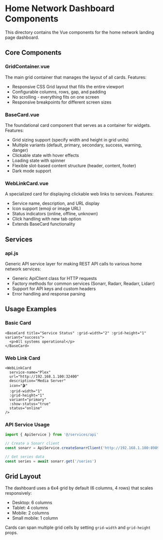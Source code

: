 # Home Network Dashboard Components

This directory contains the Vue components for the home network landing page dashboard.

## Core Components

### GridContainer.vue

The main grid container that manages the layout of all cards. Features:

- Responsive CSS Grid layout that fills the entire viewport
- Configurable columns, rows, gap, and padding
- No scrolling - everything fits on one screen
- Responsive breakpoints for different screen sizes

### BaseCard.vue

The foundational card component that serves as a container for widgets. Features:

- Grid sizing support (specify width and height in grid units)
- Multiple variants (default, primary, secondary, success, warning, danger)
- Clickable state with hover effects
- Loading state with spinner
- Flexible slot-based content structure (header, content, footer)
- Dark mode support

### WebLinkCard.vue

A specialized card for displaying clickable web links to services. Features:

- Service name, description, and URL display
- Icon support (emoji or image URL)
- Status indicators (online, offline, unknown)
- Click handling with new tab option
- Extends BaseCard functionality

## Services

### api.js

Generic API service layer for making REST API calls to various home network services:

- Generic ApiClient class for HTTP requests
- Factory methods for common services (Sonarr, Radarr, Readarr, Lidarr)
- Support for API keys and custom headers
- Error handling and response parsing

## Usage Examples

### Basic Card

```vue
<BaseCard title="Service Status" :grid-width="2" :grid-height="1" variant="success">
  <p>All systems operational</p>
</BaseCard>
```

### Web Link Card

```vue
<WebLinkCard
  service-name="Plex"
  url="http://192.168.1.100:32400"
  description="Media Server"
  icon="🎬"
  :grid-width="1"
  :grid-height="1"
  variant="primary"
  :show-status="true"
  status="online"
/>
```

### API Service Usage

```javascript
import { ApiService } from '@/services/api'

// Create a Sonarr client
const sonarr = ApiService.createSonarrClient('http://192.168.1.100:8989', 'your-api-key')

// Get series data
const series = await sonarr.get('/series')
```

## Grid Layout

The dashboard uses a 6x4 grid by default (6 columns, 4 rows) that scales responsively:

- Desktop: 6 columns
- Tablet: 4 columns
- Mobile: 2 columns
- Small mobile: 1 column

Cards can span multiple grid cells by setting `grid-width` and `grid-height` props.
